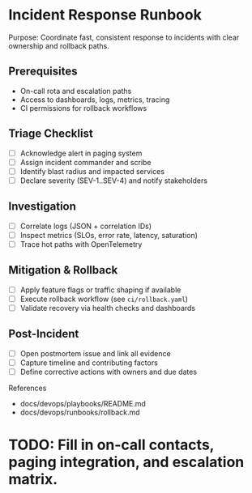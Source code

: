 # Incident Response Runbook

Purpose: Coordinate fast, consistent response to incidents with clear ownership and rollback paths.

## Prerequisites
- On-call rota and escalation paths
- Access to dashboards, logs, metrics, tracing
- CI permissions for rollback workflows

## Triage Checklist
- [ ] Acknowledge alert in paging system
- [ ] Assign incident commander and scribe
- [ ] Identify blast radius and impacted services
- [ ] Declare severity (SEV-1..SEV-4) and notify stakeholders

## Investigation
- [ ] Correlate logs (JSON + correlation IDs)
- [ ] Inspect metrics (SLOs, error rate, latency, saturation)
- [ ] Trace hot paths with OpenTelemetry

## Mitigation & Rollback
- [ ] Apply feature flags or traffic shaping if available
- [ ] Execute rollback workflow (see `ci/rollback.yaml`)
- [ ] Validate recovery via health checks and dashboards

## Post-Incident
- [ ] Open postmortem issue and link all evidence
- [ ] Capture timeline and contributing factors
- [ ] Define corrective actions with owners and due dates

References
- docs/devops/playbooks/README.md
- docs/devops/runbooks/rollback.md

# TODO: Fill in on-call contacts, paging integration, and escalation matrix.